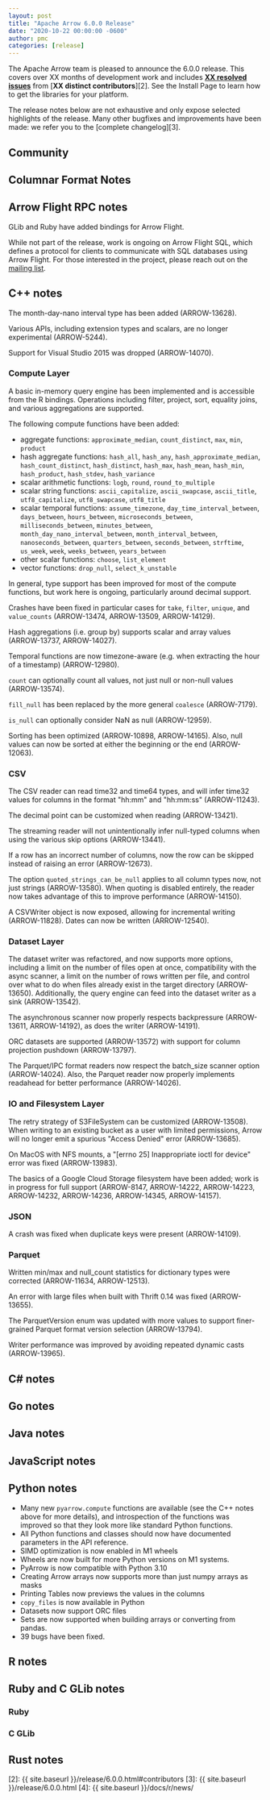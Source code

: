 ```yaml
---
layout: post
title: "Apache Arrow 6.0.0 Release"
date: "2020-10-22 00:00:00 -0600"
author: pmc
categories: [release]
---
```

<!--
{% comment %}
Licensed to the Apache Software Foundation (ASF) under one or more
contributor license agreements.  See the NOTICE file distributed with
this work for additional information regarding copyright ownership.
The ASF licenses this file to you under the Apache License, Version 2.0
(the "License"); you may not use this file except in compliance with
the License.  You may obtain a copy of the License at

http://www.apache.org/licenses/LICENSE-2.0

Unless required by applicable law or agreed to in writing, software
distributed under the License is distributed on an "AS IS" BASIS,
WITHOUT WARRANTIES OR CONDITIONS OF ANY KIND, either express or implied.
See the License for the specific language governing permissions and
limitations under the License.
{% endcomment %}
-->

<!--

To use this template:

* Update all "XX" values with the appropriate numbers (you can get the resolved issues and contributors count from `_release/6.0.0.md`)
* Fill in the various sections below. Note that the audience is the broader user community, not Arrow developers, so please write clearly using terms they will understand and care about. Delete any sections that don't have any content (as in, there are no changes to announce)
* Delete this introductory comment

 -->


The Apache Arrow team is pleased to announce the 6.0.0 release. This covers
over XX months of development work and includes [**XX resolved issues**][1]
from [**XX distinct contributors**][2]. See the Install Page to learn how to
get the libraries for your platform.

The release notes below are not exhaustive and only expose selected highlights
of the release. Many other bugfixes and improvements have been made: we refer
you to the [complete changelog][3].

## Community

## Columnar Format Notes

## Arrow Flight RPC notes

GLib and Ruby have added bindings for Arrow Flight.

While not part of the release, work is ongoing on Arrow Flight SQL, which defines a protocol for clients to communicate with SQL databases using Arrow Flight. For those interested in the project, please reach out on the [mailing list](https://arrow.apache.org/community/).
## C++ notes

The month-day-nano interval type has been added (ARROW-13628).

Various APIs, including extension types and scalars, are no longer experimental (ARROW-5244).

Support for Visual Studio 2015 was dropped (ARROW-14070).

### Compute Layer

A basic in-memory query engine has been implemented and is accessible from the R bindings. Operations including filter, project, sort, equality joins, and various aggregations are supported.

The following compute functions have been added:

* aggregate functions: `approximate_median`, `count_distinct`, `max`, `min`, `product`
* hash aggregate functions: `hash_all`, `hash_any`, `hash_approximate_median`, `hash_count_distinct`, `hash_distinct`, `hash_max`, `hash_mean`, `hash_min`, `hash_product`, `hash_stdev`, `hash_variance`
* scalar arithmetic functions: `logb`, `round`, `round_to_multiple`
* scalar string functions: `ascii_capitalize`, `ascii_swapcase`, `ascii_title`, `utf8_capitalize`, `utf8_swapcase`, `utf8_title`
* scalar temporal functions: `assume_timezone`, `day_time_interval_between`, `days_between`, `hours_between`, `microseconds_between`, `milliseconds_between`, `minutes_between`, `month_day_nano_interval_between`, `month_interval_between`, `nanoseconds_between`, `quarters_between`, `seconds_between`, `strftime`, `us_week`, `week`, `weeks_between`, `years_between`
* other scalar functions: `choose`, `list_element`
* vector functions: `drop_null`, `select_k_unstable`

In general, type support has been improved for most of the compute functions, but work here is ongoing, particularly around decimal support.

Crashes have been fixed in particular cases for `take`, `filter`, `unique`, and `value_counts` (ARROW-13474, ARROW-13509, ARROW-14129).

Hash aggregations (i.e. group by) supports scalar and array values (ARROW-13737, ARROW-14027).

Temporal functions are now timezone-aware (e.g. when extracting the hour of a timestamp) (ARROW-12980).

`count` can optionally count all values, not just null or non-null values (ARROW-13574).

`fill_null` has been replaced by the more general `coalesce` (ARROW-7179).

`is_null` can optionally consider NaN as null (ARROW-12959).

Sorting has been optimized (ARROW-10898, ARROW-14165). Also, null values can now be sorted at either the beginning or the end (ARROW-12063).

### CSV

The CSV reader can read time32 and time64 types, and will infer time32 values for columns in the format "hh:mm" and "hh:mm:ss" (ARROW-11243).

The decimal point can be customized when reading (ARROW-13421).

The streaming reader will not unintentionally infer null-typed columns when using the various skip options (ARROW-13441).

If a row has an incorrect number of columns, now the row can be skipped instead of raising an error (ARROW-12673).

The option `quoted_strings_can_be_null` applies to all column types now, not just strings (ARROW-13580). When quoting is disabled entirely, the reader now takes advantage of this to improve performance (ARROW-14150).

A CSVWriter object is now exposed, allowing for incremental writing (ARROW-11828). Dates can now be written (ARROW-12540).

### Dataset Layer

The dataset writer was refactored, and now supports more options, including a limit on the number of files open at once, compatibility with the async scanner, a limit on the number of rows written per file, and control over what to do when files already exist in the target directory (ARROW-13650). Additionally, the query engine can feed into the dataset writer as a sink (ARROW-13542).

The asynchronous scanner now properly respects backpressure (ARROW-13611, ARROW-14192), as does the writer (ARROW-14191).

ORC datasets are supported (ARROW-13572) with support for column projection pushdown (ARROW-13797).

The Parquet/IPC format readers now respect the batch_size scanner option (ARROW-14024). Also, the Parquet reader now properly implements readahead for better performance (ARROW-14026).

### IO and Filesystem Layer

The retry strategy of S3FileSystem can be customized (ARROW-13508). When writing to an existing bucket as a user with limited permissions, Arrow will no longer emit a spurious "Access Denied" error (ARROW-13685).

On MacOS with NFS mounts, a "[errno 25] Inappropriate ioctl for device" error was fixed (ARROW-13983). 

The basics of a Google Cloud Storage filesystem have been added; work is in progress for full support (ARROW-8147, ARROW-14222, ARROW-14223, ARROW-14232, ARROW-14236, ARROW-14345, ARROW-14157).

### JSON

A crash was fixed when duplicate keys were present (ARROW-14109). 

### Parquet

Written min/max and null_count statistics for dictionary types were corrected (ARROW-11634, ARROW-12513).

An error with large files when built with Thrift 0.14 was fixed (ARROW-13655). 

The ParquetVersion enum was updated with more values to support finer-grained Parquet format version selection (ARROW-13794). 

Writer performance was improved by avoiding repeated dynamic casts (ARROW-13965). 
## C# notes

## Go notes

## Java notes

## JavaScript notes

## Python notes
* Many new `pyarrow.compute` functions are available (see the C++ notes above for more details), and introspection of the functions was improved so that they look more like standard Python functions.
* All Python functions and classes should now have documented parameters in the API reference.
* SIMD optimization is now enabled in M1 wheels
* Wheels are now built for more Python versions on M1 systems.
* PyArrow is now compatible with Python 3.10
* Creating Arrow arrays now supports more than just numpy arrays as masks
* Printing Tables now previews the values in the columns
* `copy_files` is now available in Python
* Datasets now support ORC files
* Sets are now supported when building arrays or converting from pandas.
* 39 bugs have been fixed.

## R notes

## Ruby and C GLib notes

### Ruby

### C GLib

## Rust notes


[1]: https://issues.apache.org/jira/issues/?jql=project%20%3D%20ARROW%20AND%20status%20%3D%20Resolved%20AND%20fixVersion%20%3D%206.0.0
[2]: {{ site.baseurl }}/release/6.0.0.html#contributors
[3]: {{ site.baseurl }}/release/6.0.0.html
[4]: {{ site.baseurl }}/docs/r/news/
